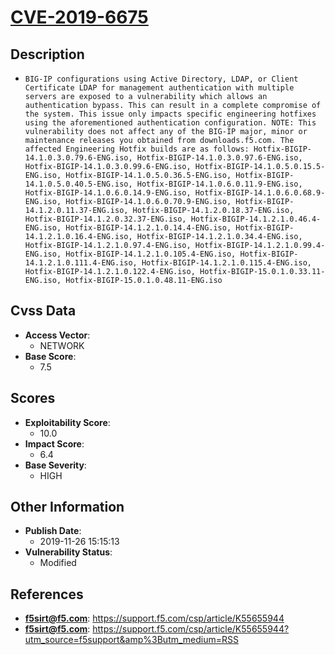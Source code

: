 
# [CVE-2019-6675](https://support.f5.com/csp/article/K55655944)

## Description

- `BIG-IP configurations using Active Directory, LDAP, or Client Certificate LDAP for management authentication with multiple servers are exposed to a vulnerability which allows an authentication bypass. This can result in a complete compromise of the system. This issue only impacts specific engineering hotfixes using the aforementioned authentication configuration. NOTE: This vulnerability does not affect any of the BIG-IP major, minor or maintenance releases you obtained from downloads.f5.com. The affected Engineering Hotfix builds are as follows: Hotfix-BIGIP-14.1.0.3.0.79.6-ENG.iso, Hotfix-BIGIP-14.1.0.3.0.97.6-ENG.iso, Hotfix-BIGIP-14.1.0.3.0.99.6-ENG.iso, Hotfix-BIGIP-14.1.0.5.0.15.5-ENG.iso, Hotfix-BIGIP-14.1.0.5.0.36.5-ENG.iso, Hotfix-BIGIP-14.1.0.5.0.40.5-ENG.iso, Hotfix-BIGIP-14.1.0.6.0.11.9-ENG.iso, Hotfix-BIGIP-14.1.0.6.0.14.9-ENG.iso, Hotfix-BIGIP-14.1.0.6.0.68.9-ENG.iso, Hotfix-BIGIP-14.1.0.6.0.70.9-ENG.iso, Hotfix-BIGIP-14.1.2.0.11.37-ENG.iso, Hotfix-BIGIP-14.1.2.0.18.37-ENG.iso, Hotfix-BIGIP-14.1.2.0.32.37-ENG.iso, Hotfix-BIGIP-14.1.2.1.0.46.4-ENG.iso, Hotfix-BIGIP-14.1.2.1.0.14.4-ENG.iso, Hotfix-BIGIP-14.1.2.1.0.16.4-ENG.iso, Hotfix-BIGIP-14.1.2.1.0.34.4-ENG.iso, Hotfix-BIGIP-14.1.2.1.0.97.4-ENG.iso, Hotfix-BIGIP-14.1.2.1.0.99.4-ENG.iso, Hotfix-BIGIP-14.1.2.1.0.105.4-ENG.iso, Hotfix-BIGIP-14.1.2.1.0.111.4-ENG.iso, Hotfix-BIGIP-14.1.2.1.0.115.4-ENG.iso, Hotfix-BIGIP-14.1.2.1.0.122.4-ENG.iso, Hotfix-BIGIP-15.0.1.0.33.11-ENG.iso, Hotfix-BIGIP-15.0.1.0.48.11-ENG.iso`

## Cvss Data

- **Access Vector**:
  - NETWORK
- **Base Score**:
  - 7.5

## Scores

- **Exploitability Score**:
  - 10.0
- **Impact Score**:
  - 6.4
- **Base Severity**:
  - HIGH

## Other Information

- **Publish Date**:
  - 2019-11-26 15:15:13
- **Vulnerability Status**:
  - Modified

## References

- **f5sirt@f5.com**: https://support.f5.com/csp/article/K55655944
- **f5sirt@f5.com**: https://support.f5.com/csp/article/K55655944?utm_source=f5support&amp%3Butm_medium=RSS
